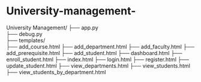 # University-management-

University Management/
├── app.py              
├── debug.py            
├── templates/          
    ├── add_course.html
    ├── add_department.html
    ├── add_faculty.html
    ├── add_prerequisite.html
    ├── add_student.html
    ├── dashboard.html
    ├── enroll_student.html
    ├── index.html
    ├── login.html
    ├── register.html
    ├── update_student.html
    ├── view_departments.html
    ├── view_students.html
    ├── view_students_by_department.html
```
